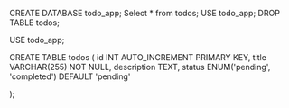 CREATE DATABASE todo_app;
Select \* from todos;
USE todo_app;
DROP TABLE todos;

USE todo_app;

CREATE TABLE todos (
id INT AUTO_INCREMENT PRIMARY KEY,
title VARCHAR(255) NOT NULL,
description TEXT,
status ENUM('pending', 'completed') DEFAULT 'pending'

);

